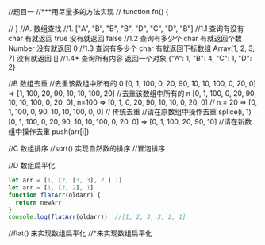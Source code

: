 //题目一
//\*\*\*用尽量多的方法实现
// function fn() {

// }
//A. 数组查找
//1. ["A", "B", "B", "B", "D", "C", "D", "B"]
//1.1 查询有没有 char 有就返回 true 没有就返回 false
//1.2 查询有多少个 char 有就返回个数 Number 没有就返回 0
//1.3 查询有多少个 char 有就返回下标数组 Array[1, 2, 3, 7] 没有就返回 []
//1.4\* 查询所有内容 返回一个对象 {"A": 1, "B": 4, "C": 1, "D": 2}

//B 数组去重
//去重该数组中所有的 0 [0, 1, 100, 0, 20, 90, 10, 10, 100, 0, 20, 0] => [1, 100, 20, 90, 10, 10, 100, 20]
//去重该数组中所有的 n [0, 1, 100, 0, 20, 90, 10, 10, 100, 0, 20, 0], n=100 => [0, 1, 0, 20, 90, 10, 10, 0, 20, 0]
// n = 20 => [0, 1, 100, 0, 90, 10, 10, 100, 0, 0]
// 传统去重
//请在原数组中操作去重 splice(i, 1) [0, 1, 100, 0, 20, 90, 10, 10, 100, 0, 20, 0] => [0, 1, 100, 20, 90, 10]
//请在新数组中操作去重 push(arr[i])

//C 数组排序
//sort() 实现自然数的排序
//冒泡排序

//D 数组扁平化

```javascript
let arr = [1, [2, [3, 3], 2,] 1]
let arr = [1, [2, 2], 1]
function flatArr(oldarr) {
  return newArr
}
console.log(flatArr(oldarr))  //[1, 2, 3, 3, 2, 1]
```

//flat() 来实现数组扁平化
//\*来实现数组扁平化
